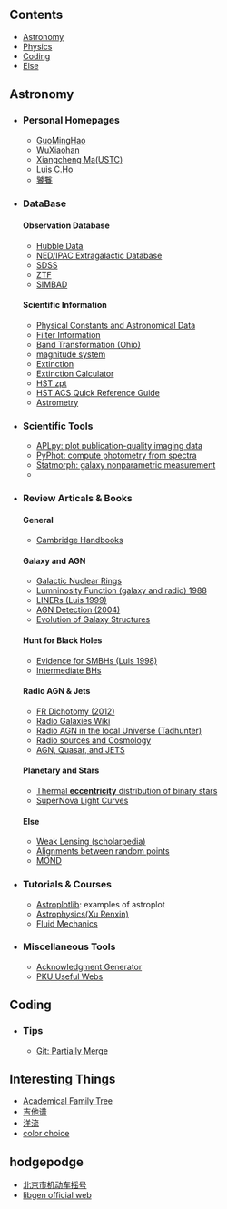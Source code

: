 ## Contents <!-- omit in toc -->
* [Astronomy](#astronomy)
* [Physics](#physics)
* [Coding](#coding)
* [Else](#else)

 
## Astronomy

* ### Personal Homepages
  * [GuoMingHao](https://mh-guo.github.io)
  * [WuXiaohan](https://xiaohanzai.github.io)
  * [Xiangcheng Ma(USTC)](http://www.tapir.caltech.edu/~xchma/)
  * [Luis C.Ho](http://kavli.pku.edu.cn/~lho/)
  * [饕餮](https://taotie.readthedocs.io/en/latest/resource/research/getting_started_cn.html)

* ### DataBase
  #### Observation Database
  * [Hubble Data](http://hst.esac.esa.int/ehst/#home)
  * [NED/IPAC Extragalactic Database](https://ned.ipac.caltech.edu)
  * [SDSS](http://skyserver.sdss.org/dr16/en/tools/chart/navi.aspx)
  * [ZTF](https://irsa.ipac.caltech.edu/cgi-bin/Gator/nph-dd)
  * [SIMBAD](http://simbad.u-strasbg.fr/simbad/)

  #### Scientific Information
  * [Physical Constants and Astronomical Data](http://www.astro.wisc.edu/~dolan/constants.html)
  * [Filter Information](http://svo2.cab.inta-csic.es/svo/theory/fps3/index.php?mode=browse&gname=HST&gname2=ACS_WFC&asttype=)
  * [Band Transformation (Ohio)](https://www.astronomy.ohio-state.edu/martini.10/usefuldata.html)
  * [magnitude system](https://lweb.cfa.harvard.edu/~dfabricant/huchra/ay145/mags.html)
  * [Extinction](https://irsa.ipac.caltech.edu/applications/DUST/)
  * [Extinction Calculator](https://ned.ipac.caltech.edu/extinction_calculator)
  * [HST zpt](https://www.stsci.edu/hst/instrumentation/acs/data-analysis/zeropoints)
  * [HST ACS Quick Reference Guide](https://hst-docs.stsci.edu/acsihb/chapter-3-acs-capabilities-design-and-operations/3-5-acs-quick-reference-guide)
  * [Astrometry](https://github.com/mason-github/useful-web/blob/main/astrometry.md)


* ### Scientific Tools
  * [APLpy: plot publication-quality imaging data](https://python4astronomers.github.io/plotting/aplpy.html)
  * [PyPhot: compute photometry from spectra](https://mfouesneau.github.io/pyphot/)
  * [Statmorph: galaxy nonparametric measurement](https://statmorph.readthedocs.io/en/latest/_modules/statmorph/statmorph.html#SourceMorphology)
  * 


* ### Review Articals & Books
  #### General 
  * [Cambridge Handbooks](http://ads.harvard.edu/books/hsaa/toc.html)
  
  #### Galaxy and AGN
  * [Galactic Nuclear Rings](https://ned.ipac.caltech.edu/level5/Rings/Rings_contents.html)
  * [Lumninosity Function (galaxy and radio) 1988](https://ned.ipac.caltech.edu/level5/Dickey/Dickey_contents.html)
  * [LINERs (Luis 1999)](https://ned.ipac.caltech.edu/level5/LHo3/Ho_contents.html)
  * [AGN Detection (2004)](https://ned.ipac.caltech.edu/level5/March04/Mushotzky/Mushotzky_contents.html)
  * [Evolution of Galaxy Structures](https://ned.ipac.caltech.edu/level5/March14/Conselice/Conselice_contents.html)
  
  #### Hunt for Black Holes
  * [Evidence for SMBHs (Luis 1998)](http://ned.ipac.caltech.edu/level5/March01/Ho/Ho.html)
  * [Intermediate BHs](https://astrobites.org/2012/04/06/intermediate-mass-black-holes-the-elusive-middle-sibling/)

  
  #### Radio AGN & Jets
  * [FR Dichotomy (2012)](https://ned.ipac.caltech.edu/level5/Sept12/Saripalli/frames.html)
  * [Radio Galaxies Wiki](https://en.wikipedia.org/wiki/Radio_galaxy)
  * [Radio AGN in the local Universe (Tadhunter)](https://ned.ipac.caltech.edu/level5/Sept16/Tadhunter/Tadhunter_contents.html)
  * [Radio sources and Cosmology](https://ned.ipac.caltech.edu/level5/Sept04/Condon/Condon_contents.html)
  * [AGN, Quasar, and JETS](https://ned.ipac.caltech.edu/level5/ESSAYS/Eilek/eilek.html)

  
  #### Planetary and Stars
  * [Thermal **eccentricity** distribution of binary stars](https://joe-antognini.github.io/astronomy/thermal-eccentricities)
  * [SuperNova Light Curves](https://en.wikipedia.org/wiki/File:Comparative_supernova_type_light_curves.png)

  #### Else
  * [Weak Lensing (scholarpedia)](http://www.scholarpedia.org/article/Weak_gravitational_lensing)
  * [Alignments between random points](https://en.wikipedia.org/wiki/Alignments_of_random_points)
  * [MOND](https://en.wikipedia.org/wiki/Modified_Newtonian_dynamics)
 
* ### Tutorials & Courses
  * [Astroplotlib](http://astroplotlib.stsci.edu/): examples of astroplot
  * [Astrophysics(Xu Renxin)](https://psr.pku.edu.cn/rxx/teach/astro/lecture%20notes/)
  * [Fluid Mechanics](http://faculty.pku.edu.cn/junyang/en/zdylm/12830/list/index.htm)


* ### Miscellaneous Tools
  * [Acknowledgment Generator](http://astrofrog.github.io/acknowledgment-generator/)
  * [PKU Useful Webs](https://github.com/panzhiwei1997/Very_Useful_Very_Interesting/blob/main/VUVI_Chinese.md)


## Coding

* ### Tips
  * [Git: Partially Merge](https://cloud.tencent.com/developer/article/1510082)
 

## Interesting Things
 * [Academical Family Tree](https://academictree.org)
 * [吉他谱](https://www.gtpso.com/index.php/home/index/viewTab?id=3562)
 * [洋流](https://earth.nullschool.net)
 * [color choice](https://colordrop.io)

## hodgepodge
* [北京市机动车摇号](https://xkczb.jtw.beijing.gov.cn)
* [libgen official web](https://libgen.onl)
